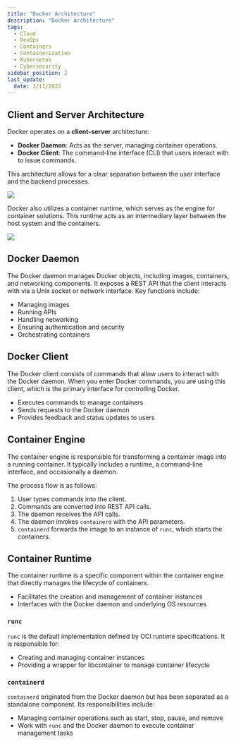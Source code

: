 ```yaml
---
title: "Docker Architecture"
description: "Docker Architecture"
tags:
  - Cloud
  - DevOps
  - Containers
  - Containerization
  - Kubernetes
  - Cybersecurity
sidebar_position: 2
last_update:
  date: 3/11/2022
---
```


## Client and Server Architecture

Docker operates on a **client-server** architecture:

- **Docker Daemon**: Acts as the server, managing container operations.
- **Docker Client**: The command-line interface (CLI) that users interact with to issue commands.

This architecture allows for a clear separation between the user interface and the backend processes. 

<div class='img-center'>

![](/img/docs/dockerclient-dockerserver.png)

</div>

Docker also utilizes a container runtime, which serves as the engine for container solutions. This runtime acts as an intermediary layer between the host system and the containers.

<div class='img-center'>

![](/img/docs/drawio-docker-architecture.png)

</div>

## Docker Daemon

The Docker daemon manages Docker objects, including images, containers, and networking components. It exposes a REST API that the client interacts with via a Unix socket or network interface. Key functions include:

- Managing images
- Running APIs
- Handling networking
- Ensuring authentication and security
- Orchestrating containers

## Docker Client

The Docker client consists of commands that allow users to interact with the Docker daemon. When you enter Docker commands, you are using this client, which is the primary interface for controlling Docker.

- Executes commands to manage containers
- Sends requests to the Docker daemon
- Provides feedback and status updates to users

## Container Engine

The container engine is responsible for transforming a container image into a running container. It typically includes a runtime, a command-line interface, and occasionally a daemon.

The process flow is as follows:

1. User types commands into the client.
2. Commands are converted into REST API calls.
3. The daemon receives the API calls.
4. The daemon invokes `containerd` with the API parameters.
5. `containerd` forwards the image to an instance of `runc`, which starts the containers.

## Container Runtime

The container runtime is a specific component within the container engine that directly manages the lifecycle of containers.

- Facilitates the creation and management of container instances
- Interfaces with the Docker daemon and underlying OS resources

### `runc`

`runc` is the default implementation defined by OCI runtime specifications. It is responsible for:

- Creating and managing container instances
- Providing a wrapper for libcontainer to manage container lifecycle

### `containerd`

`containerd` originated from the Docker daemon but has been separated as a standalone component. Its responsibilities include:

- Managing container operations such as start, stop, pause, and remove
- Work with `runc` and the Docker daemon to execute container management tasks